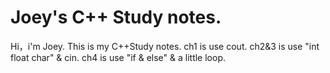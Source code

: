 # Joey's C++ Study notes.
Hi，i'm Joey. This is my C++Study notes.
ch1 is use cout.
ch2&3 is use "int float char" & cin.
ch4 is use "if & else" & a little loop.
